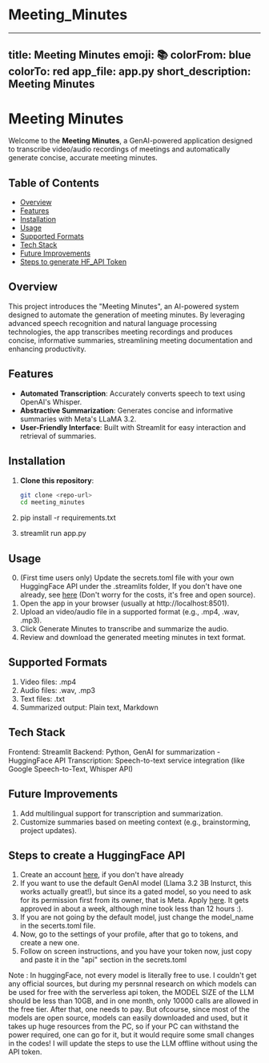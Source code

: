 # Meeting_Minutes

---
title: Meeting Minutes
emoji: 📚
colorFrom: blue
colorTo: red
app_file: app.py
short_description: Meeting Minutes
---

# Meeting Minutes

Welcome to the **Meeting Minutes**, a GenAI-powered application designed to transcribe video/audio recordings of meetings and automatically generate concise, accurate meeting minutes.

## Table of Contents

- [Overview](#overview)
- [Features](#features)
- [Installation](#installation)
- [Usage](#usage)
- [Supported Formats](#supported-formats)
- [Tech Stack](#tech-stack)
- [Future Improvements](#future-improvements)
- [Steps to generate HF_API Token](#steps-to-create-a-huggingface-api)

## Overview

This project introduces the "Meeting Minutes", an AI-powered system designed to automate the generation of meeting minutes. By leveraging advanced speech recognition and natural language processing technologies, the app transcribes meeting recordings and produces concise, informative summaries, streamlining meeting documentation and enhancing productivity.

## Features

- **Automated Transcription**: Accurately converts speech to text using OpenAI's Whisper.
- **Abstractive Summarization**: Generates concise and informative summaries with Meta's LLaMA 3.2.
- **User-Friendly Interface**: Built with Streamlit for easy interaction and retrieval of summaries.

## Installation

1. **Clone this repository**:
   ```bash
   git clone <repo-url>
   cd meeting_minutes

2. pip install -r requirements.txt

3.  streamlit run app.py

## Usage

0. (First time users only) Update the secrets.toml file with your own HuggingFace API under the .streamlits folder, 
   If you don't have one already, see [here](#steps-to-create-a-huggingface-api) (Don't worry for the costs, it's free and open source).
1. Open the app in your browser (usually at http://localhost:8501).
2. Upload an video/audio file in a supported format (e.g., .mp4, .wav, .mp3).
3. Click Generate Minutes to transcribe and summarize the audio.
4. Review and download the generated meeting minutes in text format.

## Supported Formats

1. Video files: .mp4
2. Audio files: .wav, .mp3
3. Text files: .txt
3. Summarized output: Plain text, Markdown

## Tech Stack

Frontend: Streamlit
Backend: Python, GenAI for summarization - HuggingFace API
Transcription: Speech-to-text service integration (like Google Speech-to-Text, Whisper API)

## Future Improvements

1. Add multilingual support for transcription and summarization.
2. Customize summaries based on meeting context (e.g., brainstorming, project updates).



## Steps to create a HuggingFace API

1. Create an account [here](https://huggingface.co/), if you don't have already
2. If you want to use the default GenAI model (Llama 3.2 3B Insturct, this works actually great!), but since its a gated model, so you need to ask for   its permission first from its owner, that is Meta. Apply [here](https://huggingface.co/meta-llama/Llama-3.2-3B-Instruct). It gets approved in   about a week, although mine took less than 12 hours :).
3. If you are not going by the default model, just change the model_name in the secerts.toml file.
4. Now, go to the settings of your profile, after that go to tokens, and create a new one.
5. Follow on screen instructions, and you have your token now, just copy and paste it in the "api" section in the secrets.toml
 
 Note : In huggingFace, not every model is literally free to use. I couldn't get any official sources, but during my persnnal research on which models can be used for free with the serverless api token, the MODEL SIZE of the LLM should be less than 10GB, and in one month, only 10000 calls are allowed in the free tier. After that, one needs to pay. But ofcourse, since most of the models are open source, models can easily downloaded and used, but it takes up huge resources from the PC, so if your PC can withstand the power required, one can go for it, but it would require some small changes in the codes! 
 I will update the steps to use the LLM offline without using the API token.
